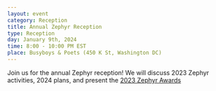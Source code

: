 ```yaml
---
layout: event
category: Reception
title: Annual Zephyr Reception
type: Reception
day: January 9th, 2024
time: 8:00 - 10:00 PM EST
place: Busyboys & Poets (450 K St, Washington DC)
---
```

Join us for the annual Zephyr reception!  We will discuss 2023 Zephyr activities, 2024 plans, 
and present the [2023 Zephyr Awards](/awards)
